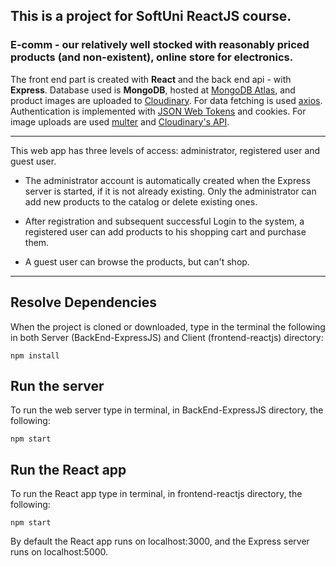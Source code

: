 ## This is a project for SoftUni ReactJS course.

### E-comm - our relatively well stocked with reasonably priced products (and non-existent), online store for electronics.

The front end part is created with <b>React</b> and the back end api - with <b>Express</b>.
Database used is <b>MongoDB</b>, hosted at [MongoDB Atlas](https://www.mongodb.com/cloud/atlas), and product images are uploaded to [Cloudinary](https://cloudinary.com).
For data fetching is used [axios](https://www.npmjs.com/package/axios).
Authentication is implemented with [JSON Web Tokens](https://jwt.io) and cookies.
For image uploads are used [multer](https://www.npmjs.com/package/multer) and [Cloudinary's API](https://www.npmjs.com/package/cloudinary).

---
This web app has three levels of access: administrator, registered user and guest user.

- The administrator account is automatically created when the Express server is started, if it is not already existing. Only the administrator can add new products to the catalog or delete existing ones.

- After registration and subsequent successful Login to the system, a registered user can add products to his shopping cart and purchase them.

- A guest user can browse the products, but can't shop.
---
## Resolve Dependencies
When the project is cloned or downloaded, type in the terminal the following in both Server (BackEnd-ExpressJS) and Client (frontend-reactjs) directory:
```
npm install
```
## Run the server
To run the web server type in terminal, in BackEnd-ExpressJS directory, the following:
```
npm start
```
## Run the React app
To run the React app type in terminal, in frontend-reactjs directory, the following:
```
npm start
```
By default the React app runs on localhost:3000, and the Express server runs on localhost:5000.